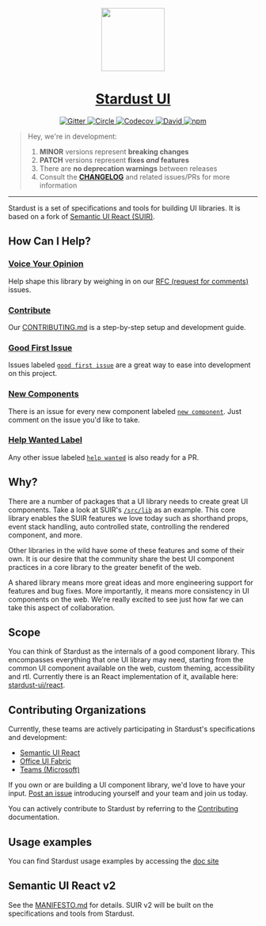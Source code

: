 <!-- Logo -->
<p align="center">
  <a href="https://stardust-ui.github.io/react">
    <img height="128" width="128" src="https://github.com/stardust-ui/react/raw/master/docs/src/logo.png">
  </a>
</p>

<!-- Name -->
<h1 align="center">
  <a href="https://stardust-ui.github.io/react">Stardust UI</a>
</h1>

<!-- Badges -->
<p align="center">
  <a href="https://gitter.im/stardust-ui/react">
    <img alt="Gitter" src="https://img.shields.io/badge/gitter-join_chat-1dce73.svg?logo=data%3Aimage%2Fsvg%2Bxml%3Bbase64%2CPD94bWwgdmVyc2lvbj0iMS4wIiBlbmNvZGluZz0iVVRGLTgiPz4NCjxzdmcgeG1sbnM9Imh0dHA6Ly93d3cudzMub3JnLzIwMDAvc3ZnIj48cmVjdCB4PSIwIiB5PSI1IiBmaWxsPSIjZmZmIiB3aWR0aD0iMSIgaGVpZ2h0PSI1Ii8%2BPHJlY3QgeD0iMiIgeT0iNiIgZmlsbD0iI2ZmZiIgd2lkdGg9IjEiIGhlaWdodD0iNyIvPjxyZWN0IHg9IjQiIHk9IjYiIGZpbGw9IiNmZmYiIHdpZHRoPSIxIiBoZWlnaHQ9IjciLz48cmVjdCB4PSI2IiB5PSI2IiBmaWxsPSIjZmZmIiB3aWR0aD0iMSIgaGVpZ2h0PSI0Ii8%2BPC9zdmc%2B&logoWidth=8&style=flat-square&maxAge=2592000" />
  </a>
  <a href="https://circleci.com/gh/stardust-ui/react/tree/master">
    <img alt="Circle" src="https://img.shields.io/circleci/project/github/stardust-ui/react/master.svg?style=flat-square" />
  </a>
  <a href="https://codecov.io/gh/stardust-ui/react">
    <img alt="Codecov" src="https://img.shields.io/codecov/c/github/stardust-ui/react/master.svg?style=flat-square" />
  </a>
  <a href="https://david-dm.org/stardust-ui/react">
    <img alt="David" src="https://img.shields.io/david/stardust-ui/react.svg?style=flat-square" />
  </a>
  <a href="https://www.npmjs.com/package/stardust-ui-test-react">
    <img alt="npm" src="https://img.shields.io/npm/v/stardust-ui-test-react.svg?style=flat-square" />
  </a>
</p>

>Hey, we're in development:
>
>1. **MINOR** versions represent **breaking changes**
>1. **PATCH** versions represent **fixes _and_ features**
>1. There are **no deprecation warnings** between releases
>1. Consult the [**CHANGELOG**][4] and related issues/PRs for more information

***

Stardust is a set of specifications and tools for building UI libraries. It is based on a fork of [Semantic UI React (SUIR)][200].

## How Can I Help?

### [Voice Your Opinion][101]

Help shape this library by weighing in on our [RFC (request for comments)][101] issues. 

### [Contribute][3]

Our [CONTRIBUTING.md][3] is a step-by-step setup and development guide.

### [Good First Issue][103]

Issues labeled [`good first issue`][103] are a great way to ease into development on this project. 

### [New Components][102]

There is an issue for every new component labeled [`new component`][102].  Just comment on the issue you'd like to take.

### [Help Wanted Label][100]

Any other issue labeled [`help wanted`][100] is also ready for a PR.

## Why?

There are a number of packages that a UI library needs to create great UI components. Take a look at SUIR's [`/src/lib`][201] as an example. This core library enables the SUIR features we love today such as shorthand props, event stack handling, auto controlled state, controlling the rendered component, and more.

Other libraries in the wild have some of these features and some of their own. It is our desire that the community share the best UI component practices in a core library to the greater benefit of the web.

A shared library means more great ideas and more engineering support for features and bug fixes. More importantly, it means more consistency in UI components on the web. We're really excited to see just how far we can take this aspect of collaboration.

## Scope

You can think of Stardust as the internals of a good component library. This encompasses everything that one UI library may need, starting from the common UI component available on the web, custom theming, accessibility and rtl. Currently there is an React implementation of it, available here: [stardust-ui/react](https://github.com/stardust-ui/react).

## Contributing Organizations

Currently, these teams are actively participating in Stardust's specifications and development:

- [Semantic UI React][200]
- [Office UI Fabric][300]
- [Teams (Microsoft)][301]

If you own or are building a UI component library, we'd love to have your input. [Post an issue][2] introducing yourself and your team and join us today.

You can actively contribute to Stardust by referring to the [Contributing][3] documentation.

## Usage examples

You can find Stardust usage examples by accessing the [doc site][5]

## Semantic UI React v2

See the [MANIFESTO.md][1] for details. SUIR v2 will be built on the specifications and tools from Stardust.

<!-- REPO -->
[1]: https://github.com/stardust-ui/react/blob/master/MANIFESTO.md
[2]: https://github.com/stardust-ui/react/issues/new/choose
[3]: https://github.com/stardust-ui/react/blob/master/.github/CONTRIBUTING.md
[4]: https://github.com/stardust-ui/react/blob/master/CHANGELOG.md
[5]: https://stardust-ui.github.io/react/quick-start

<!-- ISSUE LABELS -->
[100]: https://github.com/stardust-ui/react/labels/help%20wanted
[101]: https://github.com/stardust-ui/react/issues?q=is%3Aopen+RFC+label%3ARFC
[102]: https://github.com/stardust-ui/react/issues?q=is%3Aissue+is%3Aopen+label%3A%22new+component%22
[103]: https://github.com/stardust-ui/react/labels/good%20first%20issue

<!-- SUIR -->
[200]: https://github.com/Semantic-Org/Semantic-UI-React
[201]: https://github.com/Semantic-Org/Semantic-UI-React/tree/master/src/lib

<!-- EXTERNAL -->
[300]: https://developer.microsoft.com/en-us/fabric
[301]: https://products.office.com/en-US/microsoft-teams/group-chat-software
